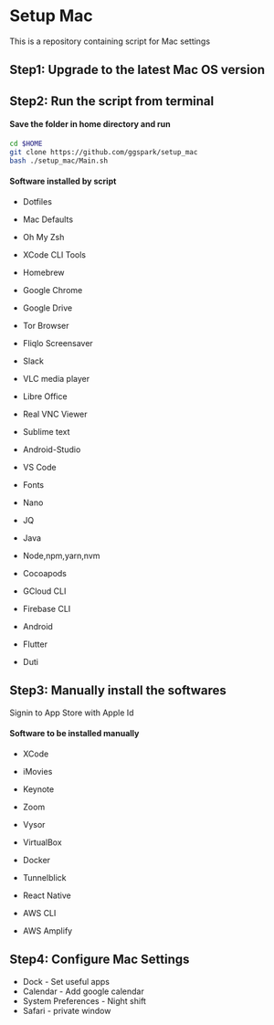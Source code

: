 # Setup Mac

This is a repository containing script for Mac settings


## Step1: Upgrade to the latest Mac OS version

## Step2: Run the script from terminal

#### Save the folder in home directory and run

```sh
cd $HOME
git clone https://github.com/ggspark/setup_mac
bash ./setup_mac/Main.sh
```

#### Software installed by script
* Dotfiles
* Mac Defaults
* Oh My Zsh
* XCode CLI Tools
* Homebrew
* Google Chrome
* Google Drive
* Tor Browser
* Fliqlo Screensaver
* Slack
* VLC media player
* Libre Office
* Real VNC Viewer
* Sublime text
* Android-Studio
* VS Code

* Fonts
* Nano
* JQ
* Java
* Node,npm,yarn,nvm
* Cocoapods
* GCloud CLI
* Firebase CLI
* Android
* Flutter
* Duti


## Step3: Manually install the softwares

Signin to App Store with Apple Id

#### Software to be installed manually
* XCode
* iMovies
* Keynote

* Zoom
* Vysor
* VirtualBox
* Docker
* Tunnelblick
* React Native
* AWS CLI
* AWS Amplify


## Step4: Configure Mac Settings
* Dock - Set useful apps
* Calendar - Add google calendar
* System Preferences - Night shift
* Safari - private window
